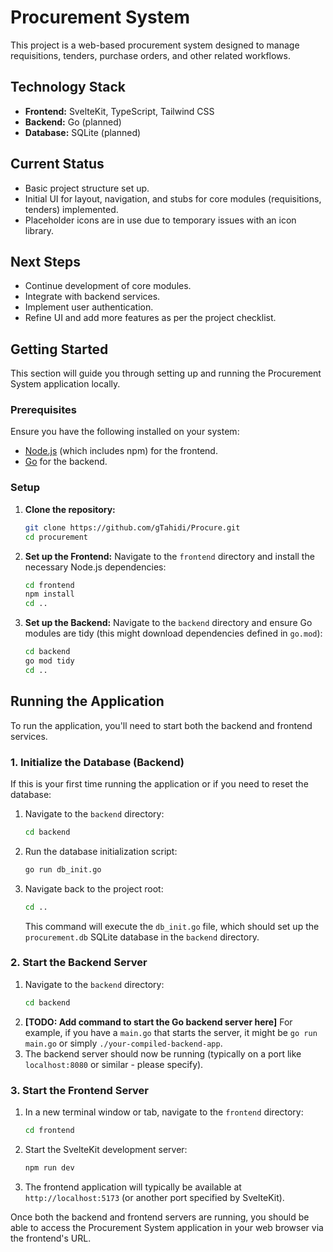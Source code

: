 # Procurement System

This project is a web-based procurement system designed to manage requisitions, tenders, purchase orders, and other related workflows.

## Technology Stack

- **Frontend:** SvelteKit, TypeScript, Tailwind CSS
- **Backend:** Go (planned)
- **Database:** SQLite (planned)

## Current Status

- Basic project structure set up.
- Initial UI for layout, navigation, and stubs for core modules (requisitions, tenders) implemented.
- Placeholder icons are in use due to temporary issues with an icon library.

## Next Steps

- Continue development of core modules.
- Integrate with backend services.
- Implement user authentication.
- Refine UI and add more features as per the project checklist.

## Getting Started

This section will guide you through setting up and running the Procurement System application locally.

### Prerequisites

Ensure you have the following installed on your system:

- [Node.js](https://nodejs.org/) (which includes npm) for the frontend.
- [Go](https://golang.org/doc/install) for the backend.

### Setup

1.  **Clone the repository:**
    ```bash
    git clone https://github.com/gTahidi/Procure.git
    cd procurement
    ```

2.  **Set up the Frontend:**
    Navigate to the `frontend` directory and install the necessary Node.js dependencies:
    ```bash
    cd frontend
    npm install
    cd ..
    ```

3.  **Set up the Backend:**
    Navigate to the `backend` directory and ensure Go modules are tidy (this might download dependencies defined in `go.mod`):
    ```bash
    cd backend
    go mod tidy
    cd ..
    ```

## Running the Application

To run the application, you'll need to start both the backend and frontend services.

### 1. Initialize the Database (Backend)

If this is your first time running the application or if you need to reset the database:

1.  Navigate to the `backend` directory:
    ```bash
    cd backend
    ```
2.  Run the database initialization script:
    ```bash
    go run db_init.go
    ```
3.  Navigate back to the project root:
    ```bash
    cd ..
    ```
    This command will execute the `db_init.go` file, which should set up the `procurement.db` SQLite database in the `backend` directory.

### 2. Start the Backend Server

1.  Navigate to the `backend` directory:
    ```bash
    cd backend
    ```
2.  **[TODO: Add command to start the Go backend server here]**
    For example, if you have a `main.go` that starts the server, it might be `go run main.go` or simply `./your-compiled-backend-app`.
3.  The backend server should now be running (typically on a port like `localhost:8080` or similar - please specify).

### 3. Start the Frontend Server

1.  In a new terminal window or tab, navigate to the `frontend` directory:
    ```bash
    cd frontend
    ```
2.  Start the SvelteKit development server:
    ```bash
    npm run dev
    ```
3.  The frontend application will typically be available at `http://localhost:5173` (or another port specified by SvelteKit).

Once both the backend and frontend servers are running, you should be able to access the Procurement System application in your web browser via the frontend's URL.

